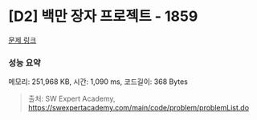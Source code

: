 # [D2] 백만 장자 프로젝트 - 1859 

[문제 링크](https://swexpertacademy.com/main/code/problem/problemDetail.do?contestProbId=AV5LrsUaDxcDFAXc) 

### 성능 요약

메모리: 251,968 KB, 시간: 1,090 ms, 코드길이: 368 Bytes



> 출처: SW Expert Academy, https://swexpertacademy.com/main/code/problem/problemList.do